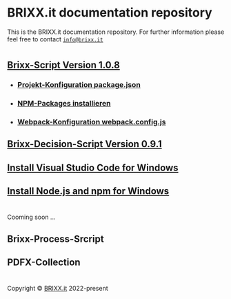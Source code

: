 # BRIXX.it documentation repository

This is the BRIXX.it documentation repository. For further information please feel free to contact [`info@brixx.it`](info@brixx.it)

#

## [Brixx-Script Version 1.0.8](./brixx-script/README.md)
- ### [Projekt-Konfiguration package.json](./NPM-config.md)
- ### [NPM-Packages installieren](./NPM-install.md)
- ### [Webpack-Konfiguration webpack.config.js](./Webpack-config.md)
## [Brixx-Decision-Script Version 0.9.1](./brixx-decision-script/README.md)
## [Install Visual Studio Code for Windows](./VSCode.md)
## [Install Node.js and npm for Windows](./Nodejs.md)

#

Cooming soon ...

## Brixx-Process-Srcript
## PDFX-Collection

#

Copyright © [BRIXX.it](http://www.brixx.it) 2022-present